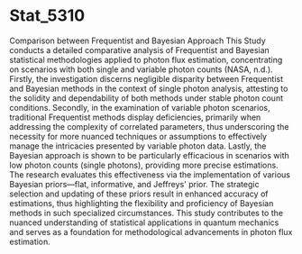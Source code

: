 # Stat_5310
Comparison between Frequentist and Bayesian Approach 
This Study conducts a detailed comparative analysis of Frequentist and Bayesian statistical methodologies applied to photon flux estimation, concentrating on scenarios with both single and variable photon counts (NASA, n.d.). Firstly, the investigation discerns negligible disparity between Frequentist and Bayesian methods in the context of single photon analysis, attesting to the solidity and dependability of both methods under stable photon count conditions. Secondly, in the examination of variable photon scenarios, traditional Frequentist methods display deficiencies, primarily when addressing the complexity of correlated parameters, thus underscoring the necessity for more nuanced techniques or assumptions to effectively manage the intricacies presented by variable photon data. Lastly, the Bayesian approach is shown to be particularly efficacious in scenarios with low photon counts (single photons), providing more precise estimations. The research evaluates this effectiveness via the implementation of various Bayesian priors—flat, informative, and Jeffreys' prior. The strategic selection and updating of these priors result in enhanced accuracy of estimations, thus highlighting the flexibility and proficiency of Bayesian methods in such specialized circumstances. This study contributes to the nuanced understanding of statistical applications in quantum mechanics and serves as a foundation for methodological advancements in photon flux estimation.
